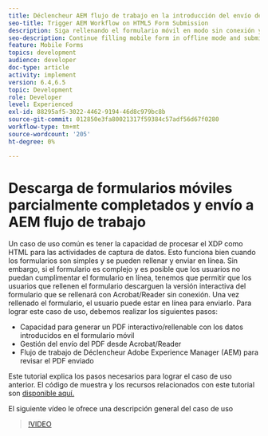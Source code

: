 ```yaml
---
title: Déclencheur AEM flujo de trabajo en la introducción del envío de formularios HTML5
seo-title: Trigger AEM Workflow on HTML5 Form Submission
description: Siga rellenando el formulario móvil en modo sin conexión y envíe el formulario móvil al flujo de trabajo AEM déclencheur
seo-description: Continue filling mobile form in offline mode and submit mobile form to trigger AEM workflow
feature: Mobile Forms
topics: development
audience: developer
doc-type: article
activity: implement
version: 6.4,6.5
topic: Development
role: Developer
level: Experienced
exl-id: 88295af5-3022-4462-9194-46d8c979bc8b
source-git-commit: 012850e3fa80021317f59384c57adf56d67f0280
workflow-type: tm+mt
source-wordcount: '205'
ht-degree: 0%

---
```


# Descarga de formularios móviles parcialmente completados y envío a AEM flujo de trabajo

Un caso de uso común es tener la capacidad de procesar el XDP como HTML para las actividades de captura de datos. Esto funciona bien cuando los formularios son simples y se pueden rellenar y enviar en línea. Sin embargo, si el formulario es complejo y es posible que los usuarios no puedan cumplimentar el formulario en línea, tenemos que permitir que los usuarios que rellenen el formulario descarguen la versión interactiva del formulario que se rellenará con Acrobat/Reader sin conexión. Una vez rellenado el formulario, el usuario puede estar en línea para enviarlo.
Para lograr este caso de uso, debemos realizar los siguientes pasos:

* Capacidad para generar un PDF interactivo/rellenable con los datos introducidos en el formulario móvil
* Gestión del envío del PDF desde Acrobat/Reader
* Flujo de trabajo de Déclencheur Adobe Experience Manager (AEM) para revisar el PDF enviado

Este tutorial explica los pasos necesarios para lograr el caso de uso anterior. El código de muestra y los recursos relacionados con este tutorial son [disponible aquí.](part-four.md)

El siguiente vídeo le ofrece una descripción general del caso de uso

>[!VIDEO](https://video.tv.adobe.com/v/29677?quality=9&learn=on)
